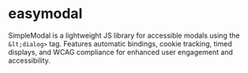 # easymodal
SimpleModal is a lightweight JS library for accessible modals using the `&lt;dialog>` tag. Features automatic bindings, cookie tracking, timed displays, and WCAG compliance for enhanced user engagement and accessibility.

